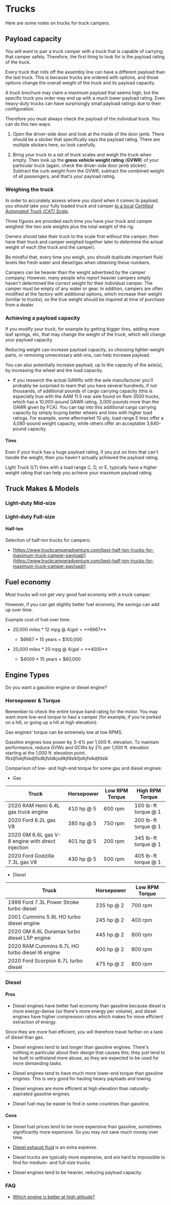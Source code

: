 <!-- START doctoc generated TOC please keep comment here to allow auto update -->
<!-- DON'T EDIT THIS SECTION, INSTEAD RE-RUN doctoc TO UPDATE -->

<!-- END doctoc generated TOC please keep comment here to allow auto update -->

# Trucks

Here are some notes on trucks for truck campers.

## Payload capacity

You will want to pair a truck camper with a truck that is capable of carrying that camper safely. Therefore, the first thing to look for is the payload rating of the truck.

Every truck that rolls off the assembly line can have a different payload than the last truck. This is because trucks are ordered with options, and those options change the overall weight of the truck and its payload capacity.

A truck brochure may claim a maximum payload that seems high, but the specific truck you order may end up with a much lower payload rating. Even heavy-duty trucks can have surprisingly small payload ratings due to their configuration.

Therefore you must always check the payload of the individual truck. You can do this two ways:

1. Open the driver-side door and look at the inside of the door jamb. There should be a sticker that specifically says the payload rating. There are multiple stickers here, so look carefully.

2. Bring your truck to a set of truck scales and weigh the truck when empty. Then look up the **gross vehicle weight rating** (**GVWR**) of your particular truck (again, check the driver-side door jamb sticker). Subtract the curb weight from the GVWR, subtract the combined weight of all passengers, and that's your payload rating.

### Weighing the truck

In order to accurately assess where you stand when it comes to payload, you should take your fully loaded truck and camper [to a local](https://www.truckcamperadventure.com/taking-the-cat-scale-truck-camper-challenge/) [*Certified Automated Truck (CAT) Scale*](https://www.truckcamperadventure.com/taking-the-cat-scale-truck-camper-challenge/).

Three figures are provided each time you have your truck and camper weighed: the two axle weights plus the total weight of the rig.

Owners should take their truck to the scale first without the camper, then have their truck and camper weighed together later to determine the actual weight of each (the truck and the camper).

Be mindful that, every time you weigh, you should duplicate important fluid levels like fresh water and diesel/gas when obtaining these numbers.

Campers can be heavier than the weight advertised by the camper company. However, many people who report heavier campers simply haven't determined the correct weight for their individual camper. The camper must be empty of any water or gear. In addition, campers are often modified at the factory with additional options, which increase their weight (similar to trucks), so the true weight should be inquired at time of purchase from a dealer.


### Achieving a payload capacity

If you modify your truck, for example by getting bigger tires, adding more leaf springs, etc, that may change the weight of the truck, which will change your payload capacity.

Reducing weight can increase payload capacity, so choosing lighter-weight parts, or removing unnecessary add-ons, can help increase payload.

You can also potentially increase payload, up to the capacity of the axle(s), by increasing the wheel and tire load capacity.

- If you research the actual GAWRs with the axle manufacturer you'll probably be surprised to learn that you have several hundreds, if not thousands, of additional pounds of cargo carrying capacity (this is especially true with the AAM 11.5 rear axle found on Ram 3500 trucks, which has a 10,000-pound GAWR rating, 3,000 pounds more than the GAWR given by FCA). You can tap into this additional cargo carrying capacity by simply buying better wheels and tires with higher load ratings. For example, some aftermarket 10-ply, load range E tires offer a 4,080-pound weight capacity, while others offer an acceptable 3,640-pound capacity.



#### Tires

Even if your truck has a huge payload rating, if you put on tires that can't handle the weight, then you haven't actually achieved the payload rating.

Light Truck (LT) tires with a load range C, D, or E, typically have a higher weight rating that can help you achieve your maximum payload rating.


## Truck Makes & Models

### Light-duty Mid-size

### Light-duty Full-size

#### Half-ton

Selection of half-ton trucks for campers:

- [https://www.truckcamperadventure.com/best-half-ton-trucks-for-maximum-truck-camper-payload/](https://www.truckcamperadventure.com/best-half-ton-trucks-for-maximum-truck-camper-payload/)


## Fuel economy

Most trucks will not get very good fuel economy with a truck camper.

However, if you can get slightly better fuel economy, the savings can add up over time.

Example cost of fuel over time:

- 20,000 miles * 12 mpg @ $4/gal = **$6667**
  - $6667 * 15 years = $100,000

- 20,000 miles * 20 mpg @ $4/gal = **$4000**
  - $4000 * 15 years = $60,000




## Engine Types

Do you want a gasoline engine or diesel engine?


### Horsepower & Torque

Remember to check the entire torque band rating for the motor. You may want more low-end torque to haul a camper (for example, if you're parked on a hill, or going up a hill at high elevation).

Gas engines' torque can be extremely low at low RPMS.

Gasoline engines lose power by 3-4% per 1,000 ft. elevation. To maintain performance, reduce GVWs and GCWs by 2% per 1,000 ft. elevation starting at the 1,000 ft. elevation point.
lfksljflskjflskdjflsdkjfsldkjsdlkjfdslkfjslkjfslkdjfdslk

Comparison of low- and high-end torque for some gas and diesel engines:

- Gas

| Truck                                             | Horsepower | Low RPM Torque |  High RPM Torque     |
| ------------------------------------------------- | ---------- | -------------- | -------------------- |
| 2020 RAM Hemi 6.4L gas truck engine               | 410 hp @ 5 | 600 rpm        | 100 lb-ft torque @ 1 |
| 2020 Ford 6.2L gas V8                             | 385 hp @ 5 | 750 rpm        | 200 lb-ft torque @ 1 |
| 2020 GM 6.6L gas V-8 engine with direct injection | 401 hp @ 5 | 200 rpm        | 345 lb-ft torque @ 1 |
| 2020 Ford Godzilla 7.3L gas V8                    | 430 hp @ 5 | 500 rpm        | 405 lb-ft torque @ 1 |

- Diesel

| Truck                                           | Horsepower | Low RPM Torque  |
| ----------------------------------------------- | ---------- | --------------- |
| 1999 Ford 7.3L Power Stroke turbo diesel        | 235 hp @ 2 | 700 rpm         |
| 2001 Cummins 5.9L HO turbo diesel engine        | 245 hp @ 2 | 400 rpm         |
| 2020 GM 6.6L Duramax turbo diesel L5P engine    | 445 hp @ 2 | 800 rpm         |
| 2020 RAM Cummins 6.7L HO turbo diesel I6 engine | 400 hp @ 2 | 800 rpm         |
| 2020 Ford Scorpion 6.7L turbo diesel            | 475 hp @ 2 | 800 rpm         |


### Diesel

#### Pros

- Diesel engines have better fuel economy than gasoline because diesel is more energy-dense (so there's more energy per volume), and diesel engines have higher compression ratios which makes for more efficient extraction of energy.
  
Since they are more fuel efficient, you will therefore travel farther on a tank of diesel than gas.

- Diesel engines tend to last longer than gasoline engines. There's nothing in particular about their design that causes this; they just tend to be built to withstand more abuse, as they are expected to be used for more demanding tasks.

- Diesel engines tend to have much more lower-end torque than gasoline engines. This is very good for hauling heavy payloads and towing.

- Diesel engines are more efficient at high elevation than naturally-aspirated gasoline engines.

- Diesel fuel may be easier to find in some countries than gasoline.

#### Cons

- Diesel fuel prices tend to be more expensive than gasoline, sometimes significantly more expensive. So you may not save much money over time.

- [Diesel exhaust fluid](https://en.wikipedia.org/wiki/Diesel_exhaust_fluid) is an extra expense.

- Diesel trucks are typically more expensive, and are hard to impossible to find for medium- and full-size trucks.

- Diesel engines tend to be heavier, reducing payload capacity.


### FAQ

- [Which engine is better at high altitude?](https://engineering.mit.edu/engage/ask-an-engineer/which-engine-is-better-at-high-altitude-diesel-or-gasoline/)
